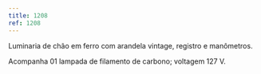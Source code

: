 ```yaml
---
title: 1208
ref: 1208
---
```


Luminaria de chão em ferro com arandela vintage, registro e manômetros.

Acompanha 01 lampada de filamento de carbono; voltagem 127 V.